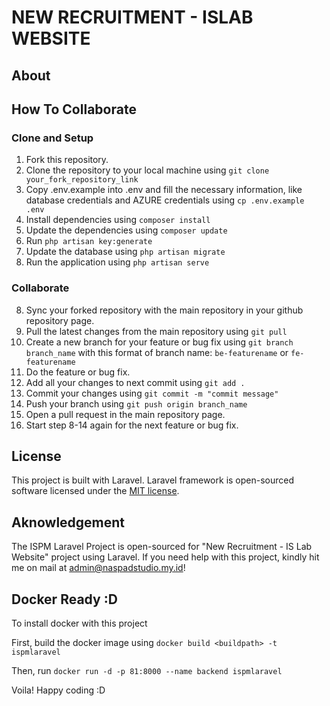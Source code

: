 # NEW RECRUITMENT - ISLAB WEBSITE

## About 

## How To Collaborate

### Clone and Setup
1. Fork this repository.
2. Clone the repository to your local machine using `git clone your_fork_repository_link`
3. Copy .env.example into .env and fill the necessary information, like database credentials and AZURE credentials using `cp .env.example .env`
4. Install dependencies using `composer install`
5. Update the dependencies using `composer update`
6. Run `php artisan key:generate`
6. Update the database using `php artisan migrate`
7. Run the application using `php artisan serve`

### Collaborate
8. Sync your forked repository with the main repository in your github repository page.
9. Pull the latest changes from the main repository using `git pull`
10. Create a new branch for your feature or bug fix using `git branch branch_name` with this format of branch name: `be-featurename` or `fe-featurename`
11. Do the feature or bug fix.
12. Add all your changes to next commit using `git add .`
13. Commit your changes using `git commit -m "commit message"`
14. Push your branch using `git push origin branch_name`
15. Open a pull request in the main repository page.
16. Start step 8-14 again for the next feature or bug fix.

## License

This project is built with Laravel. Laravel framework is open-sourced software licensed under the [MIT license](https://opensource.org/licenses/MIT).

## Aknowledgement

The ISPM Laravel Project is open-sourced for "New Recruitment - IS Lab Website" project using Laravel. If you need help with this project, kindly hit me on mail at admin@naspadstudio.my.id!


## Docker Ready :D

To install docker with this project

First, build the docker image using `docker build <buildpath> -t ispmlaravel`

Then, run `docker run -d -p 81:8000 --name backend ispmlaravel`

Voila! Happy coding :D
